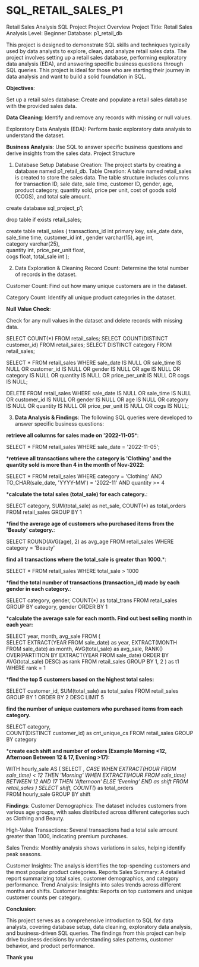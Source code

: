 # SQL_RETAIL_SALES_P1

Retail Sales Analysis SQL Project
Project Overview
Project Title: Retail Sales Analysis
Level: Beginner
Database: p1_retail_db

This project is designed to demonstrate SQL skills and techniques typically used by data analysts to explore, clean, and analyze retail sales data. The project involves setting up a retail sales database, performing exploratory data analysis (EDA), and answering specific business questions through SQL queries. This project is ideal for those who are starting their journey in data analysis and want to build a solid foundation in SQL.

**Objectives**:

Set up a retail sales database: Create and populate a retail sales database with the provided sales data.

**Data Cleaning**:
Identify and remove any records with missing or null values.

Exploratory Data Analysis (EDA): 
Perform basic exploratory data analysis to understand the dataset.

**Business Analysis**:
Use SQL to answer specific business questions and derive insights from the sales data.
Project Structure
1. Database Setup
Database Creation:
The project starts by creating a database named p1_retail_db.
Table Creation: A table named retail_sales is created to store the sales data. The table structure includes columns for transaction ID, sale date, sale time, customer ID, gender, age, product category, quantity sold, price per unit, cost of goods sold (COGS), and total sale amount.


create database sql_project_p1;

drop table if exists retail_sales;


create table retail_sales (
transactions_id	int primary key,
sale_date date,
sale_time time,
customer_id int ,
gender varchar(15),
age int,	
category varchar(25),	
quantity	int,
price_per_unit float,	
cogs float,
total_sale int
);


2. Data Exploration & Cleaning
Record Count:
Determine the total number of records in the dataset.

Customer Count:
Find out how many unique customers are in the dataset.

Category Count:
Identify all unique product categories in the dataset.

**Null Value Check**:

Check for any null values in the dataset and delete records with missing data.

SELECT COUNT(*) FROM retail_sales;
SELECT COUNT(DISTINCT customer_id) FROM retail_sales;
SELECT DISTINCT category FROM retail_sales;


SELECT * FROM retail_sales
WHERE 
    sale_date IS NULL OR sale_time IS NULL OR customer_id IS NULL OR 
    gender IS NULL OR age IS NULL OR category IS NULL OR 
    quantity IS NULL OR price_per_unit IS NULL OR cogs IS NULL;

DELETE FROM retail_sales
WHERE 
    sale_date IS NULL OR sale_time IS NULL OR customer_id IS NULL OR 
    gender IS NULL OR age IS NULL OR category IS NULL OR 
    quantity IS NULL OR price_per_unit IS NULL OR cogs IS NULL;

3. **Data Analysis & Findings**:
The following SQL queries were developed to answer specific business questions:

**retrieve all columns for sales made on '2022-11-05***:

SELECT *
FROM retail_sales
WHERE sale_date = '2022-11-05';

***retrieve all transactions where the category is 'Clothing' and the quantity sold is more than 4 in the month of Nov-2022**:

SELECT 
  *
FROM retail_sales
WHERE 
    category = 'Clothing'
    AND 
    TO_CHAR(sale_date, 'YYYY-MM') = '2022-11'
    AND
    quantity >= 4

***calculate the total sales (total_sale) for each category.**:

SELECT 
    category,
    SUM(total_sale) as net_sale,
    COUNT(*) as total_orders
FROM retail_sales
GROUP BY 1

***find the average age of customers who purchased items from the 'Beauty' category.**:

SELECT
    ROUND(AVG(age), 2) as avg_age
FROM retail_sales
WHERE category = 'Beauty'

**find all transactions where the total_sale is greater than 1000.***:

SELECT * FROM retail_sales
WHERE total_sale > 1000

***find the total number of transactions (transaction_id) made by each gender in each category.**:

SELECT 
    category,
    gender,
    COUNT(*) as total_trans
FROM retail_sales
GROUP 
    BY 
    category,
    gender
ORDER BY 1

***calculate the average sale for each month. Find out best selling month in each year:**

SELECT 
       year,
       month,
    avg_sale
FROM 
(    
SELECT 
    EXTRACT(YEAR FROM sale_date) as year,
    EXTRACT(MONTH FROM sale_date) as month,
    AVG(total_sale) as avg_sale,
    RANK() OVER(PARTITION BY EXTRACT(YEAR FROM sale_date) ORDER BY AVG(total_sale) DESC) as rank
FROM retail_sales
GROUP BY 1, 2
) as t1
WHERE rank = 1

***find the top 5 customers based on the highest total sales:**

SELECT 
    customer_id,
    SUM(total_sale) as total_sales
FROM retail_sales
GROUP BY 1
ORDER BY 2 DESC
LIMIT 5

**find the number of unique customers who purchased items from each category.**

SELECT 
    category,    
    COUNT(DISTINCT customer_id) as cnt_unique_cs
FROM retail_sales
GROUP BY category

***create each shift and number of orders (Example Morning <12, Afternoon Between 12 & 17, Evening >17):**

WITH hourly_sale
AS
(
SELECT *,
    CASE
        WHEN EXTRACT(HOUR FROM sale_time) < 12 THEN 'Morning'
        WHEN EXTRACT(HOUR FROM sale_time) BETWEEN 12 AND 17 THEN 'Afternoon'
        ELSE 'Evening'
    END as shift
FROM retail_sales
)
SELECT 
    shift,
    COUNT(*) as total_orders    
FROM hourly_sale
GROUP BY shift


**Findings**:
Customer Demographics:
The dataset includes customers from various age groups, with sales distributed across different categories such as Clothing and Beauty.

High-Value Transactions: 
Several transactions had a total sale amount greater than 1000, indicating premium purchases.

Sales Trends:
Monthly analysis shows variations in sales, helping identify peak seasons.

Customer Insights: 
The analysis identifies the top-spending customers and the most popular product categories.
Reports
Sales Summary:
A detailed report summarizing total sales, customer demographics, and category performance.
Trend Analysis: 
Insights into sales trends across different months and shifts.
Customer Insights:
Reports on top customers and unique customer counts per category.

**Conclusion**:

This project serves as a comprehensive introduction to SQL for data analysts, 
covering database setup, data cleaning, exploratory data analysis, and business-driven 
SQL queries. The findings from this project can help drive business decisions by understanding 
sales patterns, customer behavior, and product performance.


**Thank you**
